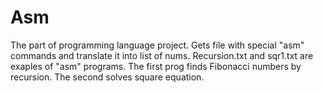 # Asm
The part of programming language project. Gets file with special "asm" commands and translate it into list of nums.
Recursion.txt and sqr1.txt are exaples of "asm" programs. The first prog finds Fibonacci numbers by recursion. The second solves square equation. 
